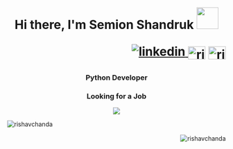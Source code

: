<!-- <img src="/Users/mac/Downloads/Black Minimal Motivation Quote LinkedIn Banner.PNG" alt="альтернативный текст"> -->
<h1 align="center">Hi there, I'm Semion Shandruk
<img src="https://github.com/blackcater/blackcater/raw/main/images/Hi.gif" width="50"/><p align="right">
<a href="https://www.linkedin.com/in/semion-shandruk/" target="_blank">
<img src=https://img.shields.io/badge/linkedin-%231E77B5.svg?&style=for-the-badge&logo=linkedin&logoColor=white alt=linkedin style="margin-bottom: 5px;" />
</a>
<a href="https://instagram.com/semion_sh" target="blank"><img align="center" src="https://raw.githubusercontent.com/rahuldkjain/github-profile-readme-generator/master/src/images/icons/Social/instagram.svg" alt="rishav_chanda" height="30" width="40" /></a>
<a href="https://t.me/semion_sh" target="blank"><img align="center" src="https://cdn.vectorstock.com/i/preview-1x/23/69/telegram-icon-social-media-icon-white-paper-plane-vector-46402369.jpg" alt="rishav chanda" height="30" width="40" /></a></p></h1>


<h3 align="center">Python Developer</h3>
<h3 align="center">Looking for a Job</h3>


<div align="center">
<img src="https://komarev.com/ghpvc/?username=Semion-Sh&&style=flat-square" align="center" />
</div>  

<div align="left"><p><img align="center" src="https://github-readme-streak-stats.herokuapp.com/?user=Semion-Sh&&theme=tokyonight" alt="rishavchanda" /></p></div>
<div align="right"><p>&nbsp;<img align="center" src="https://github-readme-stats.vercel.app/api?username=Semion-Sh&show_icons=true&locale=en&theme=tokyonight" alt="rishavchanda" /></p></div>
